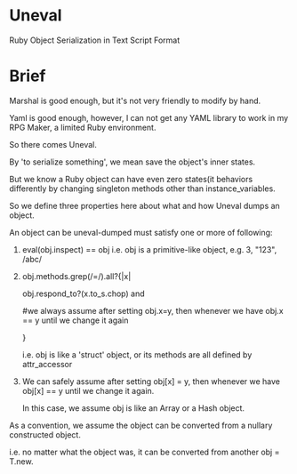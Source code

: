 Uneval
======

Ruby Object Serialization in Text Script Format


Brief
=======

Marshal is good enough, but it's not very friendly to modify by hand.

Yaml is good enough, however, I can not get any YAML library to work in my RPG Maker, a limited Ruby environment.


So there comes Uneval.

By 'to serialize something', we mean save the object's inner states.

But we know a Ruby object can have even zero states(it behaviors differently by changing singleton methods other than instance_variables.

So we define three properties here about what and how Uneval dumps an object.

An object can be uneval-dumped must satisfy one or more of following:

1) eval(obj.inspect) == obj    i.e. obj is a primitive-like object, e.g. 3, "123", /abc/

2) obj.methods.grep(/=/).all?{|x|

     obj.respond_to?(x.to_s.chop) and

     #we always assume after setting obj.x=y, then whenever we have obj.x == y until we change it again

   }

   i.e. obj is like a 'struct' object, or its methods are all defined by attr_accessor

3) We can safely assume after setting obj[x] = y, then whenever we have obj[x] == y until we change it again.

   In this case, we assume obj is like an Array or a Hash object.


As a convention, we assume the object can be converted from a nullary constructed object.

i.e. no matter what the object was, it can be converted from another obj = T.new.

  

